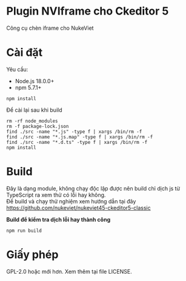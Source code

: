 # Plugin NVIframe cho Ckeditor 5

Công cụ chèn iframe cho NukeViet

# Cài đặt

Yêu cầu:

- Node.js 18.0.0+
- npm 5.7.1+

```
npm install
```

Để cài lại sau khi build

```
rm -rf node_modules
rm -f package-lock.json
find ./src -name "*.js" -type f | xargs /bin/rm -f
find ./src -name "*.js.map" -type f | xargs /bin/rm -f
find ./src -name "*.d.ts" -type f | xargs /bin/rm -f
npm install
```

# Build

Đây là dạng module, không chạy độc lập được nên build chỉ dịch js từ TypeScript ra xem thử có lỗi hay không.  
Để build và chạy thử nghiệm xem hướng dẫn tại đây https://github.com/nukeviet/nukeviet45-ckeditor5-classic

**Build để kiểm tra dịch lỗi hay thành công**

```
npm run build
```

# Giấy phép

GPL-2.0 hoặc mới hơn. Xem thêm tại file LICENSE.
